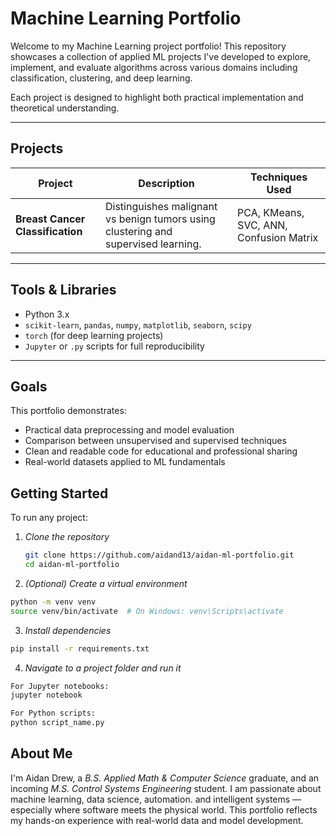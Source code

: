 # Machine Learning Portfolio

Welcome to my Machine Learning project portfolio! This repository showcases a collection of applied ML projects I've developed to explore, implement, and evaluate algorithms across various domains including classification, clustering, and deep learning.

Each project is designed to highlight both practical implementation and theoretical understanding.

---

## Projects

| Project | Description | Techniques Used |
|--------|-------------|-----------------|
| **Breast Cancer Classification** | Distinguishes malignant vs benign tumors using clustering and supervised learning. | PCA, KMeans, SVC, ANN, Confusion Matrix |

---

## Tools & Libraries

- Python 3.x
- `scikit-learn`, `pandas`, `numpy`, `matplotlib`, `seaborn`, `scipy`
- `torch` (for deep learning projects)
- `Jupyter` or `.py` scripts for full reproducibility

---

## Goals

This portfolio demonstrates:
- Practical data preprocessing and model evaluation
- Comparison between unsupervised and supervised techniques
- Clean and readable code for educational and professional sharing
- Real-world datasets applied to ML fundamentals

## Getting Started

To run any project:

1. _Clone the repository_
   ```bash
   git clone https://github.com/aidand13/aidan-ml-portfolio.git  
   cd aidan-ml-portfolio
   ```
2. _(Optional) Create a virtual environment_
  ```bash
  python -m venv venv  
  source venv/bin/activate  # On Windows: venv\Scripts\activate
  ```
3. _Install dependencies_
  ```bash
  pip install -r requirements.txt
  ```
4. _Navigate to a project folder and run it_
  ```bash
  For Jupyter notebooks:  
  jupyter notebook
  
  For Python scripts:  
  python script_name.py
  ```
## About Me
I'm Aidan Drew, a _B.S. Applied Math & Computer Science_ graduate, and an incoming _M.S. Control Systems Engineering_ student. I am passionate about machine learning, data science, automation. and intelligent systems — especially where software meets the physical world. This portfolio reflects my hands-on experience with real-world data and model development.

